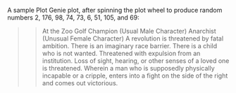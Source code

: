 A sample Plot Genie plot, after spinning the plot wheel to produce random numbers 2, 176, 98, 74, 73, 6, 51, 105, and 69:

>>At the Zoo Golf Champion (Usual Male Character) Anarchist (Unusual Female Character) A revolution is threatened by fatal ambition. There is an imaginary race barrier. There is a child who is not wanted. Threatened with expulsion from an institution. Loss of sight, hearing, or other senses of a loved one is threatened. Wherein a man who is supposedly physically incapable or a cripple, enters into a fight on the side of the right and comes out victorious.

